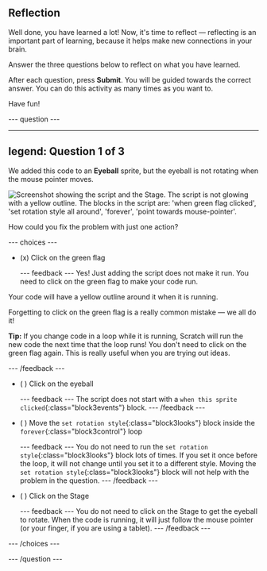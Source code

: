 ## Reflection

Well done, you have learned a lot! Now, it's time to reflect — reflecting is an important part of learning, because it helps make new connections in your brain.

Answer the three questions below to reflect on what you have learned.

After each question, press **Submit**. You will be guided towards the correct answer. You can do this activity as many times as you want to.

Have fun!

--- question ---

---
legend: Question 1 of 3
---

We added this code to an **Eyeball** sprite, but the eyeball is not rotating when the mouse pointer moves.

![Screenshot showing the script and the Stage. The script is not glowing with a yellow outline. The blocks in the script are: 'when green flag clicked', 'set rotation style all around', 'forever', 'point towards mouse-pointer'.](images/code-not-running.png)

How could you fix the problem with just one action?

--- choices ---

- (x) Click on the green flag

  --- feedback --- Yes! Just adding the script does not make it run. You need to click on the green flag to make your code run.

Your code will have a yellow outline around it when it is running.

Forgetting to click on the green flag is a really common mistake — we all do it!

**Tip:** If you change code in a loop while it is running, Scratch will run the new code the next time that the loop runs! You don't need to click on the green flag again. This is really useful when you are trying out ideas.

  --- /feedback ---

- ( ) Click on the eyeball

  --- feedback --- The script does not start with a `when this sprite clicked`{:class="block3events"} block. --- /feedback ---

- ( ) Move the `set rotation style`{:class="block3looks"} block inside the `forever`{:class="block3control"} loop

  --- feedback --- You do not need to run the `set rotation style`{:class="block3looks"} block lots of times. If you set it once before the loop, it will not change until you set it to a different style. Moving the `set rotation style`{:class="block3looks"} block will not help with the problem in the question. --- /feedback ---

- ( ) Click on the Stage

  --- feedback --- You do not need to click on the Stage to get the eyeball to rotate. When the code is running, it will just follow the mouse pointer (or your finger, if you are using a tablet). --- /feedback ---

--- /choices ---

--- /question ---
